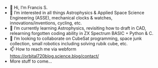 - 👋 Hi, I’m Francis S.
- 👀 I’m interested in all things Astrophysics & Applied Space Science Engineering (ASSE), mechanical clocks & watches, innovations/inventions, cycling, etc.
- 🌱 I’m currently learning Astrophysics, revisiting how to draft in CAD, relearning forgotten coding ability in ZX Spectrum BASIC + Python & C.
- 💞️ I’m looking to collaborate on CubeSat programming, space junk collection, small robotics including solving rubik cube, etc.
- 📫 How to reach me via webform https://orbital720blog.science.blog/contact/
- More stuff to come... 

<!---
53616d68726164682773/53616d68726164682773 is a ✨ special ✨ repository because its `README.md` (this file) appears on your GitHub profile.
You can click the Preview link to take a look at your changes.
--->
